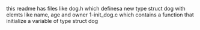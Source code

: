 this readme has files like dog.h which definesa new type struct dog with elemts like name, age and owner
1-init_dog.c
which contains a function that initialize a variable of type struct dog
